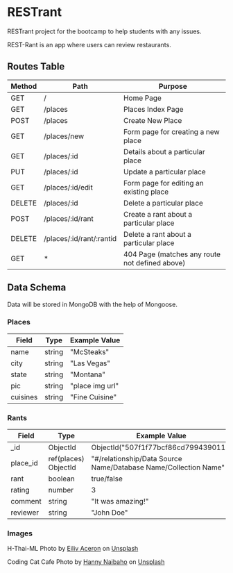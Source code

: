 # RESTrant

RESTrant project for the bootcamp to help students with any issues.

REST-Rant is an app where users can review restaurants.

## Routes Table

| Method | Path                     | Purpose                                        |
| ------ | ------------------------ | ---------------------------------------------- |
| GET    | /                        | Home Page                                      |
| GET    | /places                  | Places Index Page                              |
| POST   | /places                  | Create New Place                               |
| GET    | /places/new              | Form page for creating a new place             |
| GET    | /places/:id              | Details about a particular place               |
| PUT    | /places/:id              | Update a particular place                      |
| GET    | /places/:id/edit         | Form page for editing an existing place        |
| DELETE | /places/:id              | Delete a particular place                      |
| POST   | /places/:id/rant         | Create a rant about a particular place         |
| DELETE | /places/:id/rant/:rantid | Delete a rant about a particular place         |
| GET    | \*                       | 404 Page (matches any route not defined above) |

## Data Schema

Data will be stored in MongoDB with the help of Mongoose.

### Places

| Field    | Type   | Example Value   |
| -------- | ------ | --------------- |
| name     | string | "McSteaks"      |
| city     | string | "Las Vegas"     |
| state    | string | "Montana"       |
| pic      | string | "place img url" |
| cuisines | string | "Fine Cuisine"  |

### Rants

| Field    | Type                 | Example Value                                                   |
| -------- | -------------------- | --------------------------------------------------------------- |
| \_id     | ObjectId             | ObjectId("507f1f77bcf86cd799439011")                            |
| place_id | ref(places) ObjectId | "#/relationship/Data Source Name/Database Name/Collection Name" |
| rant     | boolean              | true/false                                                      |
| rating   | number               | 3                                                               |
| comment  | string               | "It was amazing!"                                               |
| reviewer | string               | "John Doe"                                                      |

### Images

H-Thai-ML Photo by [Eiliv Aceron](https://unsplash.com/@shootdelicious?utm_source=unsplash&utm_medium=referral&utm_content=creditCopyText) on [Unsplash](https://unsplash.com/?utm_source=unsplash&utm_medium=referral&utm_content=creditCopyText)

Coding Cat Cafe Photo by [Hanny Naibaho](https://unsplash.com/@hannynaibaho?utm_source=unsplash&utm_medium=referral&utm_content=creditCopyText) on [Unsplash](https://unsplash.com/?utm_source=unsplash&utm_medium=referral&utm_content=creditCopyText)

